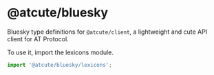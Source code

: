# @atcute/bluesky

Bluesky type definitions for `@atcute/client`, a lightweight and cute API client for AT Protocol.

To use it, import the lexicons module.

```ts
import '@atcute/bluesky/lexicons';
```
